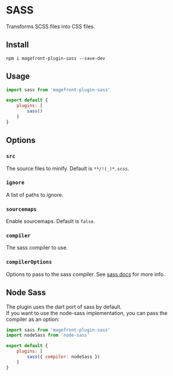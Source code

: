 # SASS

Transforms SCSS files into CSS files.

## Install

    npm i magefront-plugin-sass --save-dev

## Usage

```js
import sass from 'magefront-plugin-sass'

export default {
    plugins: [
        sass()
    ]
}
```

## Options

### `src`

The source files to minify. Default is `**/!(_)*.scss`.

### `ignore`

A list of paths to ignore.

### `sourcemaps`

Enable sourcemaps. Default is `false`.

### `compiler`

The sass compiler to use.

### `compilerOptions`

Options to pass to the sass compiler. See [sass docs](https://sass-lang.com/documentation/js-api) for more info.

## Node Sass

The plugin uses the dart port of sass by default.\
If you want to use the node-sass implementation, you can pass the compiler as an option:

```js
import sass from 'magefront-plugin-sass'
import nodeSass from 'node-sass'

export default {
    plugins: [
        sass({ compiler: nodeSass })
    ]
}
```
